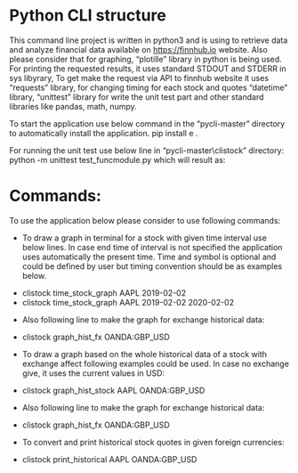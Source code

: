 # Python CLI  structure

This command line project is written in python3 and is using to retrieve data and analyze financial data available on https://finnhub.io website. Also please consider that for graphing, “plotille” library in python is being used. For printing the requested results, it uses standard STDOUT and STDERR in sys libyrary, To get make the request via API to finnhub website it uses “requests” library, for changing timing for each stock and quotes “datetime” library, “unittest” library for write the unit test part and other standard libraries like pandas, math, numpy.

To start the application use below command in the “pycli-master” directory to automatically install the application.
pip install e .

For running the unit test use below line in “pycli-master\clistock” directory:
python -m unittest test_funcmodule.py
which will result as:
 
# Commands:
To use the application below please consider to use following commands:

- To draw a graph in terminal for a stock with given time interval use below lines. In case end time of interval is not specified the application uses automatically the present time. Time and symbol is optional and could be defined by user but timing convention should be as examples below.
 + clistock time_stock_graph AAPL 2019-02-02
 + clistock time_stock_graph AAPL 2019-02-02 2020-02-02
 

- Also following line to make the graph for exchange historical data:
 + clistock graph_hist_fx OANDA:GBP_USD

- To draw a graph based on the whole historical data of a stock with exchange affect following examples could be used. In case no exchange give, it uses the current values in USD:
 + clistock graph_hist_stock AAPL OANDA:GBP_USD
 

- Also following line to make the graph for exchange historical data:
 + clistock graph_hist_fx OANDA:GBP_USD
 

- To convert and print historical stock quotes in given foreign currencies:
 + clistock print_historical AAPL OANDA:GBP_USD


